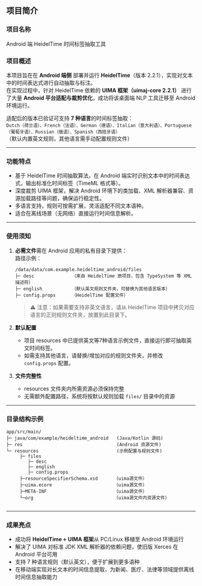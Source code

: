 

## 项目简介

### **项目名称**  
Android 端 HeidelTime 时间标签抽取工具  

### **项目概述**  
本项目旨在在 **Android 端侧** 部署并运行 **HeidelTime**（版本 2.2.1），实现对文本中的时间表达式进行自动抽取与标注。  
在实现过程中，针对 HeidelTime 依赖的 **UIMA 框架（uimaj-core 2.2.1）** 进行了大量 **Android 平台适配与裁剪优化**，成功将该桌面端 NLP 工具迁移至 Android 环境运行。  

适配后的版本已验证可支持 **7 种语言**的时间标签抽取：  
`Dutch（荷兰语）、French（法语）、German（德语）、Italian（意大利语）、Portuguese（葡萄牙语）、Russian（俄语）、Spanish（西班牙语）`  
（默认内置英文规则，其他语言需手动配置规则文件）

---

### **功能特点**
- 基于 HeidelTime 时间抽取算法，在 Android 端实时识别文本中的时间表达式，输出标准化时间标签（TimeML 格式等）。
- 深度裁剪 UIMA 框架，解决 Android 环境下的类加载、XML 解析器兼容、资源加载路径等问题，确保运行稳定性。
- 多语言支持，规则可按需扩展，灵活适配不同文本语种。
- 适合在离线场景（无网络）直接运行时间信息解析。

---

### **使用须知**
1. **必需文件**需在 Android 应用的私有目录下提供：  
   路径示例：  
   ```
   /data/data/com.example.heideltime_android/files
   ├─ desc              （来自 HeidelTime 原项目，包含 TypeSystem 等 XML 描述符）
   ├─ english           （默认英文规则文件夹，可替换为其他语言版本）
   ├─ config.props      （HeidelTime 配置文件）
   ```
   > ⚠ 注意：如果需要支持非英文语言，请从 HeidelTime 项目中拷贝对应语言的正则规则文件夹，放置到此目录下。

2. **默认配置**  
   - 项目 resources 中已提供英文等7种语言示例文件，直接运行即可抽取英文时间标签。
   - 如需支持其他语言，请替换/增加对应的规则文件夹，并修改 `config.props` 配置。

3. **文件完整性**  
   - resources 文件夹内所需资源必须保持完整  
   - 无需额外配置路径，系统将按默认规则加载 `files/` 目录中的资源

---

### **目录结构示例**
```
app/src/main/
├─ java/com/example/heideltime_android   (Java/Kotlin 源码)
├─ res                                   (Android 资源文件)
└─ resources                             (示例配置与规则文件)
     ├─ files
        ├─ desc
        ├─ english
        ├─ config.props
     ├─resourceSpecifierSchema.xsd      （uima源文件）
     ├─uima.ecore                       （uima源文件）
     ├─META-INF                         （uima源文件）
     └─org                              （uima源文件内资源文件）
     
```

---

### **成果亮点**
- 成功将 **HeidelTime + UIMA 框架**从 PC/Linux 移植至 Android 环境运行  
- 解决了 UIMA 对标准 JDK XML 解析器的依赖问题，使旧版 Xerces 在 Android 平台可用  
- 支持 7 种语言规则（默认英文），便于扩展到更多语种  
- 在移动端实现对长文本的时间信息提取，为新闻、医疗、法律等领域提供离线时间信息抽取能力  
